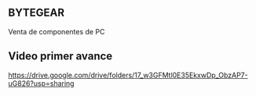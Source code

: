 ## BYTEGEAR

Venta de componentes de PC

## Video primer avance

https://drive.google.com/drive/folders/17_w3GFMtl0E35EkxwDp_ObzAP7-uG826?usp=sharing
